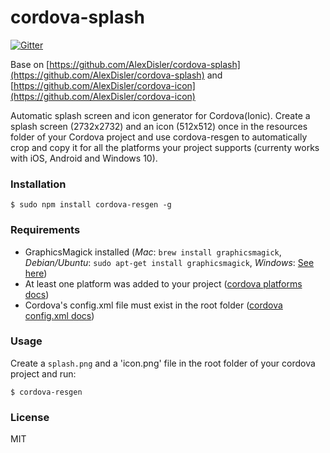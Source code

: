 # cordova-splash

[![Gitter](https://badges.gitter.im/helixhuang/ionic-resources.svg)](https://gitter.im/helixhuang/ionic-resources?utm_source=badge&utm_medium=badge&utm_campaign=pr-badge)

Base on [https://github.com/AlexDisler/cordova-splash](https://github.com/AlexDisler/cordova-splash) and [https://github.com/AlexDisler/cordova-icon](https://github.com/AlexDisler/cordova-icon)

Automatic splash screen and icon generator for Cordova(Ionic). Create a splash screen (2732x2732) and an icon (512x512) once in the resources folder of your Cordova project and use cordova-resgen to automatically crop and copy it for all the platforms your project supports (currenty works with iOS, Android and Windows 10).

### Installation

    $ sudo npm install cordova-resgen -g

### Requirements

- GraphicsMagick installed (*Mac*: `brew install graphicsmagick`, *Debian/Ubuntu*: `sudo apt-get install graphicsmagick`, *Windows*: [See here](http://www.graphicsmagick.org/INSTALL-windows.html))
- At least one platform was added to your project ([cordova platforms docs](http://cordova.apache.org/docs/en/edge/guide_platforms_index.md.html#Platform%20Guides))
- Cordova's config.xml file must exist in the root folder ([cordova config.xml docs](http://cordova.apache.org/docs/en/edge/config_ref_index.md.html#The%20config.xml%20File))

### Usage

Create a `splash.png` and a 'icon.png' file in the root folder of your cordova project and run:

    $ cordova-resgen


### License

MIT

